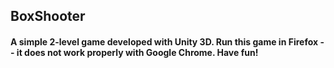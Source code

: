 ## BoxShooter


#### A simple 2-level game developed with Unity 3D. Run this game in Firefox -- it does not work properly with Google Chrome. Have fun!
